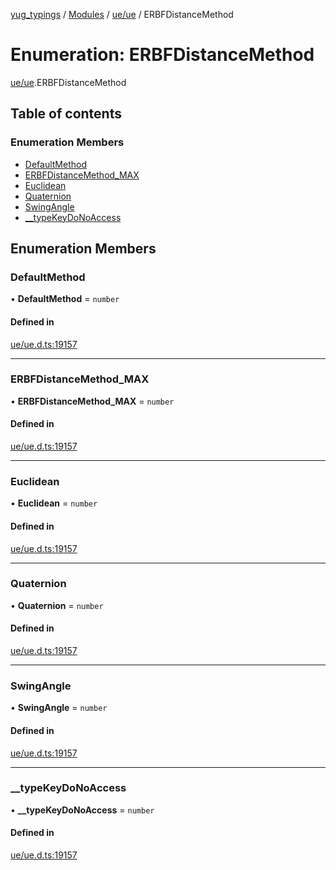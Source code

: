 [yug_typings](../README.md) / [Modules](../modules.md) / [ue/ue](../modules/ue_ue.md) / ERBFDistanceMethod

# Enumeration: ERBFDistanceMethod

[ue/ue](../modules/ue_ue.md).ERBFDistanceMethod

## Table of contents

### Enumeration Members

- [DefaultMethod](ue_ue.ERBFDistanceMethod.md#defaultmethod)
- [ERBFDistanceMethod\_MAX](ue_ue.ERBFDistanceMethod.md#erbfdistancemethod_max)
- [Euclidean](ue_ue.ERBFDistanceMethod.md#euclidean)
- [Quaternion](ue_ue.ERBFDistanceMethod.md#quaternion)
- [SwingAngle](ue_ue.ERBFDistanceMethod.md#swingangle)
- [\_\_typeKeyDoNoAccess](ue_ue.ERBFDistanceMethod.md#__typekeydonoaccess)

## Enumeration Members

### DefaultMethod

• **DefaultMethod** = `number`

#### Defined in

[ue/ue.d.ts:19157](https://github.com/YugMetaverse/yug_typings/blob/b7d9b19/ue/ue.d.ts#L19157)

___

### ERBFDistanceMethod\_MAX

• **ERBFDistanceMethod\_MAX** = `number`

#### Defined in

[ue/ue.d.ts:19157](https://github.com/YugMetaverse/yug_typings/blob/b7d9b19/ue/ue.d.ts#L19157)

___

### Euclidean

• **Euclidean** = `number`

#### Defined in

[ue/ue.d.ts:19157](https://github.com/YugMetaverse/yug_typings/blob/b7d9b19/ue/ue.d.ts#L19157)

___

### Quaternion

• **Quaternion** = `number`

#### Defined in

[ue/ue.d.ts:19157](https://github.com/YugMetaverse/yug_typings/blob/b7d9b19/ue/ue.d.ts#L19157)

___

### SwingAngle

• **SwingAngle** = `number`

#### Defined in

[ue/ue.d.ts:19157](https://github.com/YugMetaverse/yug_typings/blob/b7d9b19/ue/ue.d.ts#L19157)

___

### \_\_typeKeyDoNoAccess

• **\_\_typeKeyDoNoAccess** = `number`

#### Defined in

[ue/ue.d.ts:19157](https://github.com/YugMetaverse/yug_typings/blob/b7d9b19/ue/ue.d.ts#L19157)
